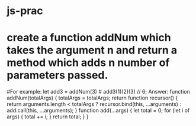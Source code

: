 # js-prac

# create a function addNum which takes the argument n and return a method which adds n number of parameters passed.
  #For example: let add3 = addNum(3)
                   # add3(1)(2)(3) // 6;
    Answer: function addNum(totalArgs) {
                        totalArgs = totalArgs;
                        return function recursor() {
                          return arguments.length < totalArgs ? recursor.bind(this, ...arguments) : add.call(this, ...arguments);
                        }
                        function add(...args) {
                          let total = 0;
                          for (let i of args) {
                            total += i;
                          }
                          return total;
                        }
                      }
